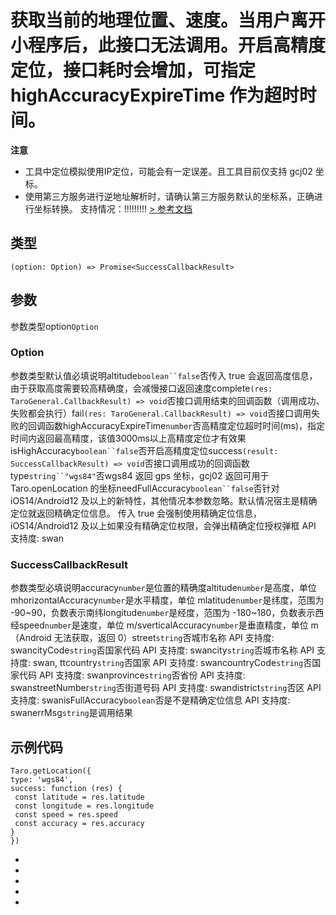 # 获取当前的地理位置、速度。当用户离开小程序后，此接口无法调用。开启高精度定位，接口耗时会增加，可指定 highAccuracyExpireTime 作为超时时间。
**注意**

- 工具中定位模拟使用IP定位，可能会有一定误差。且工具目前仅支持 gcj02 坐标。
- 使用第三方服务进行逆地址解析时，请确认第三方服务默认的坐标系，正确进行坐标转换。
支持情况：!!!!!!!!!
[> 参考文档
](https://developers.weixin.qq.com/miniprogram/dev/api/location/wx.getLocation.html)
## 类型[​](getLocation.html#类型)
```tsx
(option: Option) => Promise<SuccessCallbackResult>
```

## 参数[​](getLocation.html#参数)
参数类型option`Option`
### Option[​](getLocation.html#option)
参数类型默认值必填说明altitude`boolean``false`否传入 true 会返回高度信息，由于获取高度需要较高精确度，会减慢接口返回速度complete`(res: TaroGeneral.CallbackResult) => void`否接口调用结束的回调函数（调用成功、失败都会执行）fail`(res: TaroGeneral.CallbackResult) => void`否接口调用失败的回调函数highAccuracyExpireTime`number`否高精度定位超时时间(ms)，指定时间内返回最高精度，该值3000ms以上高精度定位才有效果isHighAccuracy`boolean``false`否开启高精度定位success`(result: SuccessCallbackResult) => void`否接口调用成功的回调函数type`string``"wgs84"`否wgs84 返回 gps 坐标，gcj02 返回可用于 Taro.openLocation 的坐标needFullAccuracy`boolean``false`否针对 iOS14/Android12 及以上的新特性，其他情况本参数忽略。默认情况宿主是精确定位就返回精确定位信息。
传入 true 会强制使用精确定位信息，iOS14/Android12 及以上如果没有精确定位权限，会弹出精确定位授权弹框
API 支持度: swan
### SuccessCallbackResult[​](getLocation.html#successcallbackresult)
参数类型必填说明accuracy`number`是位置的精确度altitude`number`是高度，单位 mhorizontalAccuracy`number`是水平精度，单位 mlatitude`number`是纬度，范围为 -90~90，负数表示南纬longitude`number`是经度，范围为 -180~180，负数表示西经speed`number`是速度，单位 m/sverticalAccuracy`number`是垂直精度，单位 m（Android 无法获取，返回 0）street`string`否城市名称
API 支持度: swancityCode`string`否国家代码
API 支持度: swancity`string`否城市名称
API 支持度: swan, ttcountry`string`否国家
API 支持度: swancountryCode`string`否国家代码
API 支持度: swanprovince`string`否省份
API 支持度: swanstreetNumber`string`否街道号码
API 支持度: swandistrict`string`否区
API 支持度: swanisFullAccuracy`boolean`否是不是精确定位信息
API 支持度: swanerrMsg`string`是调用结果
## 示例代码[​](getLocation.html#示例代码)
```tsx
Taro.getLocation({
type: 'wgs84',
success: function (res) {
 const latitude = res.latitude
 const longitude = res.longitude
 const speed = res.speed
 const accuracy = res.accuracy
}
})
```

- 
- 

- 
- 

-
